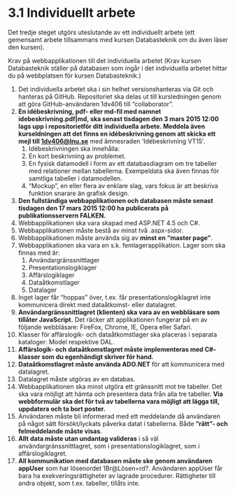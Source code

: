 3.1 Individuellt arbete
=======================
Det tredje steget utgörs uteslutande av ett individuellt arbete (ett gemensamt arbete tillsammans med kursen Databasteknik om du även läser den kursen).

Krav på webbapplikationen till det individuella arbetet
(Krav kursen Databasteknik ställer på databasen som ingår i det individuella arbetet hittar du på webbplatsen för kursen Databasteknik.)

1. Det individuella arbetet ska i sin helhet versionshanteras via Git och hanteras på GitHub. Repositoriet ska delas ut till kursledningen genom att göra GitHub-användaren 1dv406 till “collaborator”.
2. **En idébeskrivning, pdf- eller md-fil med namnet idebeskrivning.pdf|md, ska senast tisdagen den 3 mars 2015 12:00 lags upp i repositorietför ditt individuella arbete. Meddela även kurseldningen att det finns en idébeskrivning genom att skicka ett mejl till 1dv406@lnu.se** med ämnesraden ‘Idébeskrivning VT15′.
	1. Idébeskrivningen ska innehålla:
	2. En kort beskrivning av problemet.
	3. En fysisk datamodell i form av ett databasdiagram om tre tabeller med relationer mellan tabellerna. Exempeldata ska även finnas för samtliga tabeller i datamodellen.
	4. “Mockup”, en eller flera av enklare slag, vars fokus är att beskriva funktion snarare än grafisk design.
3. **Den fullständiga webbapplikationen och databasen måste senast tisdagen den 17 mars 2015 12:00 ha publicerats på publikationsservern FALKEN.**
4. Webbapplikationen ska vara skapad med ASP.NET 4.5 och C#.
5. Webbapplikationen måste bestå av minst två .aspx-sidor.
6. Webbapplikationen måste använda sig av **minst en “master page”**.
7. Webbapplikationen ska vara en s.k. femlagerapplikation. Lager som ska finnas med är:
 	1. Användargränssnittlager
 	2. Presentationslogiklager
 	3. Affärslogiklager
 	4. Dataåtkomstlager
 	5. Datalager
8. Inget lager får “hoppas” över, t.ex. får presentationslogiklagret inte kommunicera direkt med dataåtkomst- eller datalagret.
9. **Användargränssnittlagret (klienten) ska vara av en webbläsare som tillåter JavaScript.** Det räcker att applikationen fungerar på en av följande webbläsare: FireFox, Chrome, IE, Opera eller Safari.
10. Klasser för affärslogik- och dataåtkomstlager ska placeras i separata kataloger: Model respektive DAL.
11. **Affärslogik- och dataåtkomstlagret måste implementeras med C#-klasser som du egenhändigt skriver för hand.**
12. **Dataåtkomstlagret måste använda ADO.NET** för att kommunicera med datalagret.
13. Datalagret måste utgöras av en databas.
14. Webbapplikationen ska minst utgöra ett gränssnitt mot tre tabeller. Det ska vara möjligt att hämta och presentera data från alla tre tabeller. **Via webbformulär ska det för två av tabellerna vara möjligt att lägga till, uppdatera och ta bort poster.**
15. Användaren måste bli informerad med ett meddelande då användaren på något sätt försökt/lyckats påverka datat i tabellerna. Både **”rätt”- och felmeddelande måste visas**.
16. **Allt data måste utan undantag valideras** i så väl användargränssnittlagret, som i presentationslogiklagret, som i affärslogiklagret.
17. **All kommunikation med databasen måste ske genom användaren appUser** som har lösenordet 1Br@Lösen=rd?. Användaren appUser får bara ha exekveringsrättigheter av lagrade procedurer. Rättigheter till andra objekt, som t.ex. tabeller, tillåts inte.
